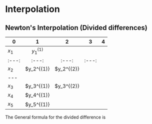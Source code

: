 # Interpolation

## Newton's Interpolation (Divided differences)

|   0   |    1    |    2    |   3   |   4   |
| ---   | :---:    |  :---:   | :---:  | :---:    |    
| $x_1$ | $y_1^{(1)}$ |     |       |      | 
| :---:    |:---:    |:---:    |:---:    |
| $x_2$ | $y_2^{(1)}  | $y_2^{(2)} | | |
| ---
| $x_3$ | $y_3^{(1)}  | $y_3^{(2)} |        | |
| $x_4$ | $y_4^{(1)}  |     |         | |
| $x_5$ | $y_5^{(1)}  |     |        | |

The General formula for the divided difference is 

